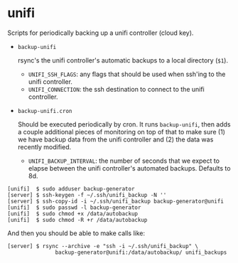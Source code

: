# unifi

Scripts for periodically backing up a unifi controller (cloud key).

  - `backup-unifi`

    rsync's the unifi controller's automatic backups to a local directory
    (`$1`).
    - `UNIFI_SSH_FLAGS`: any flags that should be used when ssh'ing to the
      unifi controller.
    - `UNIFI_CONNECTION`: the ssh destination to connect to the unifi
      controller.

  - `backup-unifi.cron`

    Should be executed periodically by cron. It runs `backup-unifi`, then adds a
    couple additional pieces of monitoring on top of that to make sure (1) we
    have backup data from the unifi controller and (2) the data was recently
    modified.
    - `UNIFI_BACKUP_INTERVAL`: the number of seconds that we expect to elapse
      between the unifi controller's automated backups. Defaults to 8d.

```
[unifi]  $ sudo adduser backup-generator
[server] $ ssh-keygen -f ~/.ssh/unifi_backup -N ''
[server] $ ssh-copy-id -i ~/.ssh/unifi_backup backup-generator@unifi
[unifi]  $ sudo passwd -l backup-generator
[unifi]  $ sudo chmod +x /data/autobackup
[unifi]  $ sudo chmod -R +r /data/autobackup
```
<!-- TODO: Do I need a setfacl -d -m user:backup-generator /data/autobackup? -->

And then you should be able to make calls like:
```
[server] $ rsync --archive -e "ssh -i ~/.ssh/unifi_backup" \
               backup-generator@unifi:/data/autobackup/ unifi_backups
```
